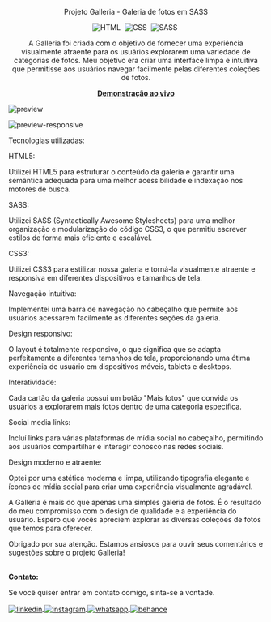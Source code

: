 <div align="center">

Projeto Galleria - Galeria de fotos em SASS

![HTML](https://img.shields.io/badge/-HTML-0D1117?style=for-the-badge&logo=html5&labelColor=0D1117)&nbsp;
![CSS](https://img.shields.io/badge/-CSS-0D1117?style=for-the-badge&logo=CSS3&logoColor=blue&labelColor=0D1117)&nbsp;
![SASS](https://img.shields.io/badge/-SASS-0D1117?style=for-the-badge&logo=SASS&logoColor=purple&labelColor=0D1117)&nbsp;

<p>A Galleria foi criada com o objetivo de fornecer uma experiência visualmente atraente para os usuários explorarem uma variedade de categorias de fotos. Meu objetivo era criar uma interface limpa e intuitiva que permitisse aos usuários navegar facilmente pelas diferentes coleções de fotos.</p>

<a href="https://galerrysass.netlify.app/" target_blank><strong>Demonstração ao vivo</strong></a>
</div>

![preview](https://github.com/daniel-portela/Galeria-SASS/assets/110783805/03453f82-d574-49e5-9626-1ca7fe3f9ece)

![preview-responsive](https://github.com/daniel-portela/Galeria-SASS/assets/110783805/eca2d588-2a16-46fb-b1a0-86bc98d04c63)

Tecnologias utilizadas:

HTML5: 

Utilizei HTML5 para estruturar o conteúdo da galeria e garantir uma semântica adequada para uma melhor acessibilidade e indexação nos motores de busca.

SASS: 

Utilizei SASS (Syntactically Awesome Stylesheets) para uma melhor organização e modularização do código CSS3, o que permitiu escrever estilos de forma mais eficiente e escalável.

CSS3: 

Utilizei CSS3 para estilizar nossa galeria e torná-la visualmente atraente e responsiva em diferentes dispositivos e tamanhos de tela.

Navegação intuitiva: 

Implementei uma barra de navegação no cabeçalho que permite aos usuários acessarem facilmente as diferentes seções da galeria.

Design responsivo: 

O layout é totalmente responsivo, o que significa que se adapta perfeitamente a diferentes tamanhos de tela, proporcionando uma ótima experiência de usuário em dispositivos móveis, tablets e desktops.

Interatividade: 

Cada cartão da galeria possui um botão "Mais fotos" que convida os usuários a explorarem mais fotos dentro de uma categoria específica.

Social media links: 

Incluí links para várias plataformas de mídia social no cabeçalho, permitindo aos usuários compartilhar e interagir conosco nas redes sociais.

Design moderno e atraente: 

Optei por uma estética moderna e limpa, utilizando tipografia elegante e ícones de mídia social para criar uma experiência visualmente agradável.

A Galleria é mais do que apenas uma simples galeria de fotos. É o resultado do meu compromisso com o design de qualidade e a experiência do usuário. Espero que vocês apreciem explorar as diversas coleções de fotos que temos para oferecer.

Obrigado por sua atenção. Estamos ansiosos para ouvir seus comentários e sugestões sobre o projeto Galleria!


<br><b>Contato:</b>

<p>Se você quiser entrar em contato comigo, sinta-se a vontade.</p> 

<a href="https://linkedin.com/in/danielengineer" target="_blank">
  <img align="center" src="https://img.shields.io/badge/ - LinkedIn-05122A?style=flat&logo=linkedin" alt="linkedin"/>
</a>
 <a href="https://instagram.com/danielengineer_" target="_blank">
 <img align="center" src="https://img.shields.io/badge/ - Instagram-05122A?style=flat&logo=instagram" alt="instagram"/>
</a>
 <a href="https://wa.me/77999109489" target="_blank">
 <img align="center" src="https://img.shields.io/badge/-Whatsapp-05122A?style=flat&logo=whatsapp" alt="whatsapp"/>
</a>
<a href="https://www.behance.net/danielengineer_" target="_blank">
 <img align="center" src="https://img.shields.io/badge/-Behance-05122A?style=flat&logo=behance" alt="behance"/>
</a>
